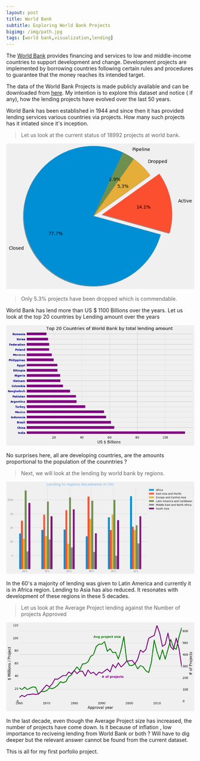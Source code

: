 ```yaml
---
layout: post
title: World Bank
subtitle: Exploring World Bank Projects
bigimg: /img/path.jpg
tags: [world bank,visualization,lending]
---
```


The [World Bank](https://www.worldbank.org/) provides financing and services to low and middle-income countries to support development and change. Development projects are implemented by borrowing countries following certain rules and procedures to guarantee that the money reaches its intended target.

The data of the World Bank Projects is made publicly available and can be downloaded from [here](http://search.worldbank.org/api/projects/all.csv).  My intention is to explore this dataset and notice ( if any), how the lending projects have evolved over the last 50 years.

World Bank has been established in 1944 and since then it has provided lending services various countries via projects. How many such projects has it intiated since it's inception. 

>Let us look at the current status of 18992 projects at world bank.

![Project status](/img/project_status.png)

>Only 5.3% projects have been dropped which is commendable.

World Bank has lend more than US $ 1100 Billions over the years. Let us look at the top 20 countries by Lending amount over the years

![Top 20 Countries](/img/to20countries.png)

No surprises here, all are developing countries, are the amounts proportional to the population of the counntries ?

>Next, we will look at the lending by world bank by regions.

![Regionwise Lending](/img/lending_regions.png)

In the 60's a majority of lending was given to Latin America and currently it is in Africa region. Lending to Asia has also reduced. It resonates with development of these regions in these 5 decades.

>Let us look at the Average Project lending against the Number of projects Approved

![Number of projects](/img/projects_count.png)

In the last decade, even though the Average Project size has increased, the number of projects have come down. Is it because of inflation , low importance to reciveing lending from World Bank or both ? Will have to dig deeper but the relevant answer cannot be found from the current dataset.

This is all for my first porfolio project.
